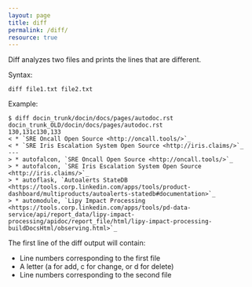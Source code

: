 ```yaml
---
layout: page
title: diff
permalink: /diff/
resource: true
---
```

Diff analyzes two files and prints the lines that are different.

Syntax:

```
diff file1.txt file2.txt
```

Example:

```
$ diff docin_trunk/docin/docs/pages/autodoc.rst docin_trunk_OLD/docin/docs/pages/autodoc.rst 
130,131c130,133
< * `SRE Oncall Open Source <http://oncall.tools/>`_
< * `SRE Iris Escalation System Open Source <http://iris.claims/>`_
---
> * autofalcon, `SRE Oncall Open Source <http://oncall.tools/>`_
> * autofalcon, `SRE Iris Escalation System Open Source <http://iris.claims/>`_
> * autoflask, `Autoalerts StateDB <https://tools.corp.linkedin.com/apps/tools/product-dashboard/multiproducts/autoalerts-statedb#documentation>`_
> * automodule, `Lipy Impact Processing <https://tools.corp.linkedin.com/apps/tools/pd-data-service/api/report_data/lipy-impact-processing/apidoc/report_file/html/lipy-impact-processing-buildDocsHtml/observing.html>`_
```

The first line of the diff output will contain:
* Line numbers corresponding to the first file
* A letter (a for add, c for change, or d for delete)
* Line numbers corresponding to the second file